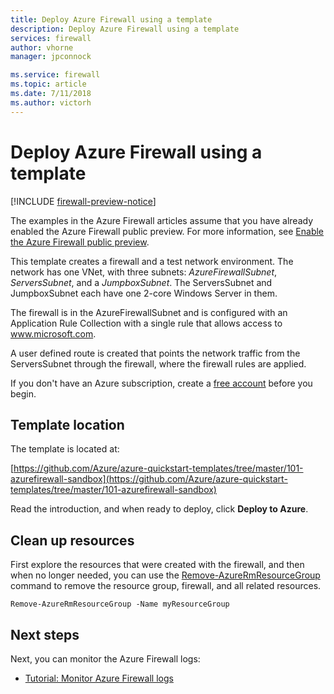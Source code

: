 ```yaml
---
title: Deploy Azure Firewall using a template
description: Deploy Azure Firewall using a template
services: firewall
author: vhorne
manager: jpconnock

ms.service: firewall
ms.topic: article
ms.date: 7/11/2018
ms.author: victorh
---
```


# Deploy Azure Firewall using a template

[!INCLUDE [firewall-preview-notice](../../includes/firewall-preview-notice.md)]

The examples in the Azure Firewall articles assume that you have already enabled the Azure Firewall public preview. For more information, see [Enable the Azure Firewall public preview](public-preview.md).

This template creates a firewall and a test network environment. The network has one VNet, with three subnets: *AzureFirewallSubnet*, *ServersSubnet*, and a *JumpboxSubnet*. The ServersSubnet and JumpboxSubnet each have one 2-core Windows Server in them.

The firewall is in the AzureFirewallSubnet and is configured with an Application Rule Collection with a single rule that allows access to www.microsoft.com.

A user defined route is created that points the network traffic from the ServersSubnet through the firewall, where the firewall rules are applied.

If you don't have an Azure subscription, create a [free account](https://azure.microsoft.com/free/?WT.mc_id=A261C142F) before you begin.

## Template location

The template is located at:

[https://github.com/Azure/azure-quickstart-templates/tree/master/101-azurefirewall-sandbox](https://github.com/Azure/azure-quickstart-templates/tree/master/101-azurefirewall-sandbox)

Read the introduction, and when ready to deploy, click **Deploy to Azure**.

## Clean up resources

First explore the resources that were created with the firewall, and then when no longer needed, you can use the [Remove-AzureRmResourceGroup](/powershell/module/azurerm.resources/remove-azurermresourcegroup) command to remove the resource group, firewall, and all related resources.

```azurepowershell-interactive
Remove-AzureRmResourceGroup -Name myResourceGroup
```
## Next steps

Next, you can monitor the Azure Firewall logs:

- [Tutorial: Monitor Azure Firewall logs](./tutorial-diagnostics.md)

